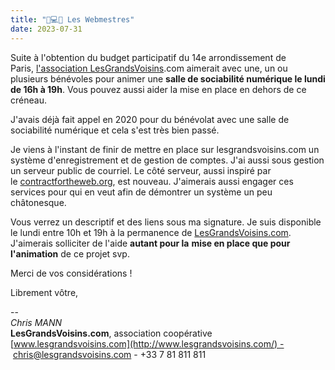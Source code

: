 ```yaml
---
title: "💾💻🐜 Les Webmestres"
date: 2023-07-31
---
```

  
Suite à l'obtention du budget participatif du 14e arrondissement de Paris, [l'association LesGrandsVoisins](lesgrandsvoisinscom.md).com aimerait avec une, un ou plusieurs bénévoles pour animer une **salle de sociabilité numérique le lundi de 16h à 19h**. Vous pouvez aussi aider la mise en place en dehors de ce créneau.  
  
J'avais déjà fait appel en 2020 pour du bénévolat avec une salle de sociabilité numérique et cela s'est très bien passé.   
  
Je viens à l'instant de finir de mettre en place sur lesgrandsvoisins.com un système d'enregistrement et de gestion de comptes. J'ai aussi sous gestion un serveur public de courriel.  Le côté serveur, aussi inspiré par le [contractfortheweb.org](https://www.contractfortheweb.org/fr/), est nouveau. J'aimerais aussi engager ces services pour qui en veut afin de démontrer un système un peu châtonesque.  
  
Vous verrez un descriptif et des liens sous ma signature. Je suis disponible le lundi entre 10h et 19h à la permanence de [LesGrandsVoisins.com](lesgrandsvoisinscom.md). J'aimerais solliciter de l'aide **autant pour la** **mise en place que pour l'animation** de ce projet svp.   
  
Merci de vos considérations !  
  
Librement vôtre,  
  
--   
_Chris MANN_  
**LesGrandsVoisins.com**, association coopérative   
[www.lesgrandsvoisins.com](http://www.lesgrandsvoisins.com/) -  [chris@lesgrandsvoisins.com](mailto:chris@lesgrandsvoisins.com) - +33 7 81 811 811